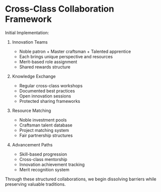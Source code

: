 # Cross-Class Collaboration Framework

Initial Implementation:

1. Innovation Teams
   - Noble patron + Master craftsman + Talented apprentice
   - Each brings unique perspective and resources
   - Merit-based role assignment
   - Shared rewards structure

2. Knowledge Exchange
   - Regular cross-class workshops
   - Documented best practices
   - Open innovation sessions
   - Protected sharing frameworks

3. Resource Matching
   - Noble investment pools
   - Craftsman talent database
   - Project matching system
   - Fair partnership structures

4. Advancement Paths
   - Skill-based progression
   - Cross-class mentorship
   - Innovation achievement tracking
   - Merit recognition system

Through these structured collaborations, we begin dissolving barriers while preserving valuable traditions.